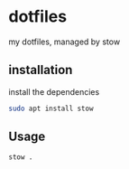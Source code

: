 # dotfiles
my dotfiles, managed by stow

## installation

install the dependencies

```sh
sudo apt install stow
```

## Usage

```sh
stow .
```
